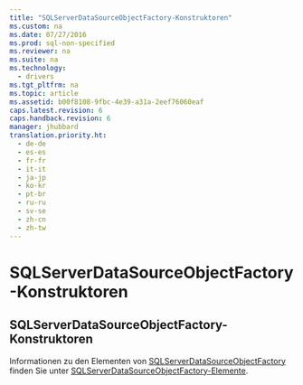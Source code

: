 ```yaml
---
title: "SQLServerDataSourceObjectFactory-Konstruktoren"
ms.custom: na
ms.date: 07/27/2016
ms.prod: sql-non-specified
ms.reviewer: na
ms.suite: na
ms.technology: 
  - drivers
ms.tgt_pltfrm: na
ms.topic: article
ms.assetid: b00f8108-9fbc-4e39-a31a-2eef76060eaf
caps.latest.revision: 6
caps.handback.revision: 6
manager: jhubbard
translation.priority.ht: 
  - de-de
  - es-es
  - fr-fr
  - it-it
  - ja-jp
  - ko-kr
  - pt-br
  - ru-ru
  - sv-se
  - zh-cn
  - zh-tw
---
```

# SQLServerDataSourceObjectFactory-Konstruktoren
    
## SQLServerDataSourceObjectFactory\-Konstruktoren  
 Informationen zu den Elementen von [SQLServerDataSourceObjectFactory](../content/SQLServerDataSourceObjectFactory-Class.md) finden Sie unter [SQLServerDataSourceObjectFactory-Elemente](../content/SQLServerDataSourceObjectFactory-Members.md).  
  
  